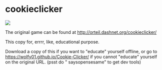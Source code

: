cookieclicker
=============

<img src="img/perfectCookie.png">

The original game can be found at http://orteil.dashnet.org/cookieclicker/

This copy for, errrr, like, educational purpose.

Download a copy of this if you want to "educate" yourself offline, or go to https://wolfy01.github.io/Cookie-Clicker/ if you cannot "educate" yourself on the original URL.  (psst do "<yournamehere> saysopensesame" to get dev tools)
